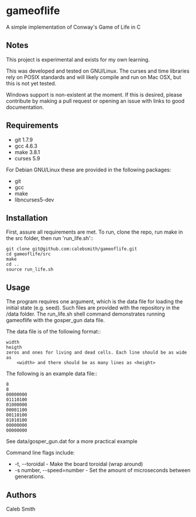 gameoflife
==========

A simple implementation of Conway's Game of Life in C


Notes
-----

This project is experimental and exists for my own learning.

This was developed and tested on GNU/Linux. The curses and time libraries rely
on POSIX standards and will likely compile and run on Mac OSX, but this is not
yet tested.

Windows support is non-existent at the moment. If this is desired, please
contribute by making a pull request or opening an issue with links to good
documentation.


Requirements
------------

 * git 1.7.9
 * gcc 4.6.3
 * make 3.8.1
 * curses 5.9

For Debian GNU/Linux these are provided in the following packages:

 * git
 * gcc
 * make
 * libncurses5-dev


Installation
------------
First, assure all requirements are met.
To run, clone the repo, run make in the src folder, then run 'run_life.sh'::

    git clone git@github.com:calebsmith/gameoflife.git
    cd gameoflife/src
    make
    cd ..
    source run_life.sh


Usage
-----

The program requires one argument, which is the data file for loading the
initial state (e.g. seed). Such files are provided with the repository in
the /data folder. The run_life.sh shell command demonstrates running
gameoflife with the gosper_gun data file.

The data file is of the following format::

    width
    heigth
    zeros and ones for living and dead cells. Each line should be as wide as
        <width> and there should be as many lines as <height>

The following is an example data file::

    8
    8
    00000000
    01110100
    01000000
    00001100
    00110100
    01010100
    00000000
    00000000

See data/gosper_gun.dat for a more practical example

Command line flags include:

* -t, --toroidal - Make the board toroidal (wrap around)
* -s number, --speed=number - Set the amount of microseconds between
    generations.

Authors
-------
Caleb Smith
